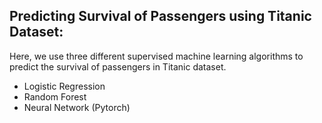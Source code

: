 ## Predicting Survival of Passengers using Titanic Dataset:  

Here, we use three different supervised machine learning algorithms to predict the survival of passengers in Titanic dataset.  

-  Logistic Regression 
- Random Forest 
- Neural Network (Pytorch)

